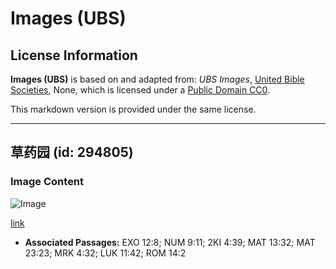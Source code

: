 # Images (UBS)

## License Information

**Images (UBS)** is based on and adapted from: _UBS Images_, [United Bible Societies](https://unitedbiblesocieties.org/), None, which is licensed under a [Public Domain CC0](https://creativecommons.org/public-domain/cc0/).

This markdown version is provided under the same license.



--------------------------------

## 草药园 (id: 294805)

### Image Content

![Image](https://cdn.aquifer.bible/aquifer-content/resources/Media/WEB-0672_herb_garden.jpg)

[link](https://cdn.aquifer.bible/aquifer-content/resources/Media/WEB-0672_herb_garden.jpg)

* **Associated Passages:** EXO 12:8; NUM 9:11; 2KI 4:39; MAT 13:32; MAT 23:23; MRK 4:32; LUK 11:42; ROM 14:2

